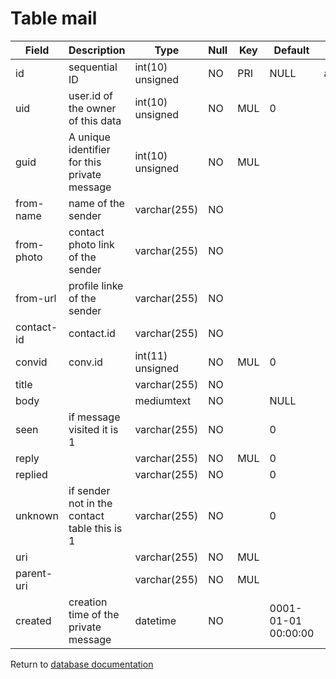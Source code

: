 Table mail
==========

| Field      | Description                                  | Type             | Null | Key | Default             | Extra           |
| ---------- | -------------------------------------------- | ---------------- | ---- | --- | ------------------- | --------------- |
| id         | sequential ID                                | int(10) unsigned | NO   | PRI | NULL                | auto_increment  |
| uid        | user.id of the owner of this data            | int(10) unsigned | NO   | MUL | 0                   |                 |
| guid       | A unique identifier for this private message | int(10) unsigned | NO   | MUL |                     |                 |
| from-name  | name of the sender                           | varchar(255)     | NO   |     |                     |                 |
| from-photo | contact photo link of the sender             | varchar(255)     | NO   |     |                     |                 |
| from-url   | profile linke of the sender                  | varchar(255)     | NO   |     |                     |                 |
| contact-id | contact.id                                   | varchar(255)     | NO   |     |                     |                 |
| convid     | conv.id                                      | int(11) unsigned | NO   | MUL | 0                   |                 |
| title      |                                              | varchar(255)     | NO   |     |                     |                 |
| body       |                                              | mediumtext       | NO   |     | NULL                |                 |
| seen       | if message visited it is 1                   | varchar(255)     | NO   |     | 0                   |                 |
| reply      |                                              | varchar(255)     | NO   | MUL | 0                   |                 |
| replied    |                                              | varchar(255)     | NO   |     | 0                   |                 |
| unknown    | if sender not in the contact table this is 1 | varchar(255)     | NO   |     | 0                   |                 |
| uri        |                                              | varchar(255)     | NO   | MUL |                     |                 |
| parent-uri |                                              | varchar(255)     | NO   | MUL |                     |                 |
| created    | creation time of the private message         | datetime         | NO   |     | 0001-01-01 00:00:00 |                 |

Return to [database documentation](help/database)
